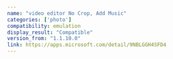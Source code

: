 ```yaml
---
name: "video editor No Crop, Add Music"
categories: ['photo']
compatibility: emulation
display_result: "Compatible"
version_from: "1.1.10.0"
link: https://apps.microsoft.com/detail/9NBLGGH4SFD4
---
```

